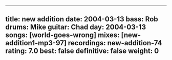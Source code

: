 
---
title: new addition
date: 2004-03-13
bass:	Rob
drums:	Mike
guitar:	Chad
day: 2004-03-13
songs: [world-goes-wrong]
mixes: [new-addition1-mp3-97]
recordings: new-addition-74
rating: 7.0
best: false
definitive: false
weight: 0
---
